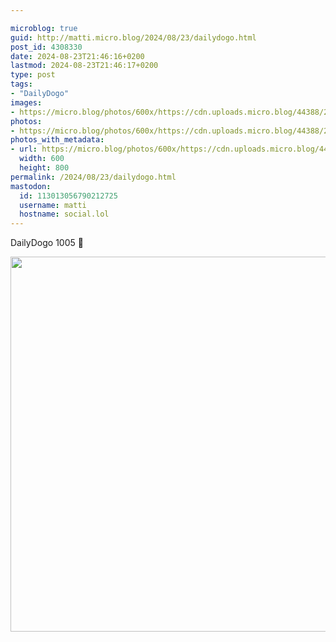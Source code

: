 ```yaml
---

microblog: true
guid: http://matti.micro.blog/2024/08/23/dailydogo.html
post_id: 4308330
date: 2024-08-23T21:46:16+0200
lastmod: 2024-08-23T21:46:17+0200
type: post
tags:
- "DailyDogo"
images:
- https://micro.blog/photos/600x/https://cdn.uploads.micro.blog/44388/2024/167bad7109d74efc97721dea27807229.jpg
photos:
- https://micro.blog/photos/600x/https://cdn.uploads.micro.blog/44388/2024/167bad7109d74efc97721dea27807229.jpg
photos_with_metadata:
- url: https://micro.blog/photos/600x/https://cdn.uploads.micro.blog/44388/2024/167bad7109d74efc97721dea27807229.jpg
  width: 600
  height: 800
permalink: /2024/08/23/dailydogo.html
mastodon:
  id: 113013056790212725
  username: matti
  hostname: social.lol
---
```

DailyDogo 1005 🐶

<img src="/media/uploads/2024/167bad7109d74efc97721dea27807229.jpg" width="600" alt="" />
